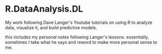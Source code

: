 # R.DataAnalysis.DL
My work following Dave Langer's Youtube tutorials on using R to analyze data, visualize it, and build predictive models. 

this includes my personal notes following Langer's lessons. 
essentially, sometimes I take what he says and reword to make more personal sense to me. 
